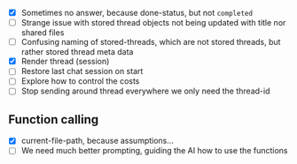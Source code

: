 * [x] Sometimes no answer, because done-status, but not `completed`
* [ ] Strange issue with stored thread objects not being updated with title nor shared files
* [ ] Confusing naming of stored-threads, which are not stored threads, but rather stored thread meta data
* [x] Render thread (session)
* [ ] Restore last chat session on start
* [ ] Explore how to control the costs
* [ ] Stop sending around thread everywhere we only need the thread-id
## Function calling
* [x] current-file-path, because assumptions...
* [ ] We need much better prompting, guiding the AI how to use the functions